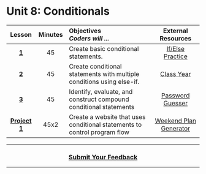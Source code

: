 # Unit 8: Conditionals




|Lesson|Minutes|Objectives <br> *Coders will ...*|External Resources
|:-------:|:-------:|:-------|:-------:|
|[**1**](https://drive.google.com/open?id=1hmfAV_oIsX5VETDOTZ_VCVuQj3G7wGQBhv5_As46rXs)|45|Create basic conditional statements.|[If/Else Practice](https://popcode.org/?gist=a9c3336d96e106394037e522ecc41fa0)|
|[**2**](https://drive.google.com/open?id=109FV9UJxFCey6tIkDuoMuzvaxockQLLLwQ-8_G-vhmw)|45|Create conditional statements with multiple conditions using else-if.|[Class Year](https://popcode.org/?snapshot=d14787b9-68c5-489a-ae20-a74d93d75b92)|
|[**3**](https://drive.google.com/open?id=1g-IFQ_31oN1A3d8Rn32HKqyLl7Izfusy8_8ZHdtM_44)|45|Identify, evaluate, and construct compound conditional statements|[Password Guesser](https://github.com/ScriptEdcurriculum/curriculum2016/tree/master/year1/units/unit9/projects/project1)|
|[**Project 1**](https://drive.google.com/open?id=1o_iziw0N-TxIP7L1_gDoDd4g3F0Gw3-knWhv4ugkre0)|45x2|Create a website that uses conditional statements to control program flow|[Weekend Plan Generator](https://popcode.org/?snapshot=256af43f-9252-4013-83a2-5569f8729315)|


----
<h3 align="center"><a href="hhttps://docs.google.com/forms/d/e/1FAIpQLSfiZv1Y0U4Fr5k2iFVWRIVg2x7Su-r1hLoH0qb5RCMlNsxUjQ/viewform">Submit Your Feedback</a> </h3>

----
